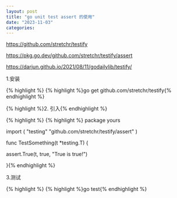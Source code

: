 ```yaml
---
layout: post
title: "go unit test assert 的使用"
date: "2023-11-03"
categories: 
---
```

<p><a href="https://github.com/stretchr/testify">https://github.com/stretchr/testify</a></p>

<p><a href="https://pkg.go.dev/github.com/stretchr/testify/assert">https://pkg.go.dev/github.com/stretchr/testify/assert</a></p>

<p><a href="https://darjun.github.io/2021/08/11/godailylib/testify/">https://darjun.github.io/2021/08/11/godailylib/testify/</a></p>

<p>1.安装</p>

{% highlight %}
{% highlight %}go get github.com/stretchr/testify{% endhighlight %}

<p>{% highlight %}2. 引入{% endhighlight %}</p>

{% highlight %}
{% highlight %}
package yours

import (
  &quot;testing&quot;
  &quot;github.com/stretchr/testify/assert&quot;
)

func TestSomething(t *testing.T) {

  assert.True(t, true, &quot;True is true!&quot;)

}{% endhighlight %}

<p>3.测试</p>

{% highlight %}
{% highlight %}go test{% endhighlight %}

<p>&nbsp;</p>

<p>&nbsp;</p>

